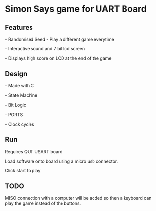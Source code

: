 <h1>Simon Says game for UART Board</h1>
<h2>Features</h2>
<p> - Randomised Seed - Play a different game everytime</p>
<p> - Interactive sound and 7 bit lcd screen</p>
<p> - Displays high score on LCD at the end of the game</p>
<h2>Design</h2>
<p> - Made with C</p>
<p> - State Machine</p>
<p> - Bit Logic</p>
<p> - PORTS</p>
<p> - Clock cycles</p>
<h2>Run</h2>
<p>Requires QUT USART board </p>
<p>Load software onto board using a micro usb connector. </p>
<p>Click start to play</p>
<h2>TODO</h2>
<p>MISO connection with a computer will be added so then a keyboard can play the game instead of the buttons.</p>
